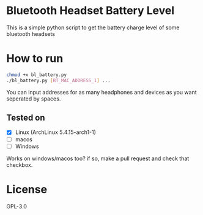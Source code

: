 # Bluetooth Headset Battery Level

This is a simple python script to get the battery charge level of some bluetooth headsets

# How to run
```bash
chmod +x bl_battery.py
./bl_battery.py [BT_MAC_ADDRESS_1] ... 
```
You can input addresses for as many headphones and devices as you want seperated by spaces.

## Tested on

- [x] Linux (ArchLinux 5.4.15-arch1-1)
- [ ] macos
- [ ] Windows

Works on windows/macos too? if so, make a pull request and check that checkbox.

# License
GPL-3.0

